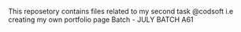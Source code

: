 This reposetory contains files related to my second task @codsoft i.e creating my own portfolio page
Batch -  JULY BATCH A61
